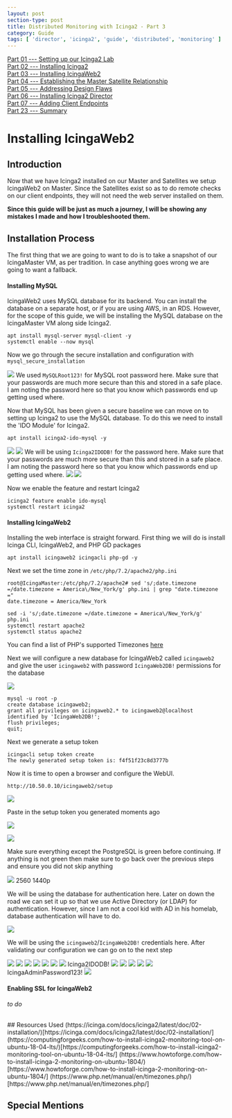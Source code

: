 ```yaml
---
layout: post
section-type: post
title: Distributed Monitoring with Icinga2 - Part 3
category: Guide
tags: [ 'director', 'icinga2', 'guide', 'distributed', 'monitoring' ]
---
```

[Part 01 --- Setting up our Icinga2 Lab](/guide/2020/11/28/setting-up-icinga-lab.html)     
[Part 02 --- Installing Icinga2](/guide/2020/11/30/installing-icinga.html)     
[Part 03 --- Installing IcingaWeb2](/guide/2020/12/01/installing-icinga-web.html)      
[Part 04 --- Establishing the Master Satellite Relationship](/guide/2020/12/03/establishing-master-satellite-relationship.html)     
[Part 05 --- Addressing Design Flaws](/guide/2020/12/07/addressing-design-flaws.html)    
[Part 06 --- Installing Icinga2 Director](/guide/2020/12/07/installing-icinga-director.html)  
[Part 07 --- Adding Client Endpoints](guide/2020/12/08/adding-our-client-endpoints.html)    
[Part 23 --- Summary](/guide/2020/12/11/icinga2-journey-summary.html)       

# Installing IcingaWeb2

## Introduction
Now that we have Icinga2 installed on our Master and Satellites we setup IcingaWeb2 on Master. Since the Satellites exist so as to do remote checks on our client endpoints, they will not need the web server installed on them.

**Since this guide will be just as much a journey, I will be showing any mistakes I made and how I troubleshooted them.**

## Installation Process
The first thing that we are going to want to do is to take a snapshot of our IcingaMaster VM, as per tradition. In case anything goes wrong we are going to want a fallback.

#### Installing MySQL

IcingaWeb2 uses MySQL database for its backend. You can install the database on a separate host, or if you are using AWS, in an RDS. However, for the scope of this guide, we will be installing the MySQL database on the IcingaMaster VM along side Icinga2.

```
apt install mysql-server mysql-client -y
systemctl enable --now mysql
```

Now we go through the secure installation and configuration with `mysql_secure_installation`

![](/img/2020-12-01-installing-icinga-web-11e92.png)
We used `MySQLRoot123!` for MySQL root password here. Make sure that your passwords are much more secure than this and stored in a safe place. I am noting the password here so that you know which passwords end up getting used where.

Now that MySQL has been given a secure baseline we can move on to setting up Icinga2 to use the MySQL database. To do this we need to install the 'IDO Module' for Icinga2.

```
apt install icinga2-ido-mysql -y
```

![](/img/2020-12-01-installing-icinga-web-58508.png)
![](/img/2020-12-01-installing-icinga-web-d7810.png)
We will be using `Icinga2IDODB!` for the password here. Make sure that your passwords are much more secure than this and stored in a safe place. I am noting the password here so that you know which passwords end up getting used where.
![](/img/2020-12-01-installing-icinga-web-676ac.png)
![](/img/2020-12-01-installing-icinga-web-88d3d.png)

Now we enable the feature and restart Icinga2
```
icinga2 feature enable ido-mysql
systemctl restart icinga2
```

#### Installing IcingaWeb2

Installing the web interface is straight forward. First thing we will do is install Icinga CLI, IcingaWeb2, and PHP GD packages

```
apt install icingaweb2 icingacli php-gd -y
```

Next we set the time zone in `/etc/php/7.2/apache2/php.ini`
```
root@IcingaMaster:/etc/php/7.2/apache2# sed 's/;date.timezone =/date.timezone = America\/New_York/g' php.ini | grep "date.timezone ="
date.timezone = America/New_York

sed -i 's/;date.timezone =/date.timezone = America\/New_York/g' php.ini
systemctl restart apache2
systemctl status apache2
```
You can find a list of PHP's supported Timezones [here](https://www.php.net/manual/en/timezones.php)

Next we will configure a new database for IcingaWeb2 called `icingaweb2` and give the user `icingaweb2` with password `IcingaWeb2DB!` permissions for the database

![](/img/2020-12-01-installing-icinga-web-5323d.png)

```
mysql -u root -p
create database icingaweb2;
grant all privileges on icingaweb2.* to icingaweb2@localhost identified by 'IcingaWeb2DB!';
flush privileges;
quit;
```

Next we generate a setup token
```
icingacli setup token create
The newly generated setup token is: f4f51f23c8d3777b
```

Now it is time to open a browser and configure the WebUI.

```
http://10.50.0.10/icingaweb2/setup
```

![](/img/2020-12-01-installing-icinga-web-a5bff.png)

Paste in the setup token you generated moments ago

![](/img/2020-12-01-installing-icinga-web-83b29.png)

![](/img/2020-12-01-installing-icinga-web-016ce.png)

Make sure everything except the PostgreSQL is green before continuing. If anything is not green then make sure to go back over the previous steps and ensure you did not skip anything

![](/img/2020-12-01-installing-icinga-web-57012.png) 2560 1440p

We will be using the database for authentication here. Later on down the road we can set it up so that we use Active Directory (or LDAP) for authentication. However, since I am not a cool kid with AD in his homelab, database authentication will have to do.

![](/img/2020-12-01-installing-icinga-web-07b4d.png)

We will be using the `icingaweb2`/`IcingaWeb2DB!` credentials here. After validating our configuration we can go on to the next step


![](/img/2020-12-01-installing-icinga-web-aa1ad.png)
![](/img/2020-12-01-installing-icinga-web-d63ea.png)
![](/img/2020-12-01-installing-icinga-web-25cb8.png)
![](/img/2020-12-01-installing-icinga-web-12f59.png)
![](/img/2020-12-01-installing-icinga-web-6a9f7.png)
![](/img/2020-12-01-installing-icinga-web-714b5.png)
![](/img/2020-12-01-installing-icinga-web-b6506.png)
Icinga2IDODB!
![](/img/2020-12-01-installing-icinga-web-ba795.png)
![](/img/2020-12-01-installing-icinga-web-40aa7.png)
![](/img/2020-12-01-installing-icinga-web-e9d81.png)
![](/img/2020-12-01-installing-icinga-web-1c42e.png)
![](/img/2020-12-01-installing-icinga-web-2a7cd.png)
IcingaAdminPassword123!
![](/img/2020-12-01-installing-icinga-web-7aa5e.png)


#### Enabling SSL for IcingaWeb2
_to do_

<br>
## Resources Used
(https://icinga.com/docs/icinga2/latest/doc/02-installation/)[https://icinga.com/docs/icinga2/latest/doc/02-installation/]  
(https://computingforgeeks.com/how-to-install-icinga2-monitoring-tool-on-ubuntu-18-04-lts/)[https://computingforgeeks.com/how-to-install-icinga2-monitoring-tool-on-ubuntu-18-04-lts/]  
(https://www.howtoforge.com/how-to-install-icinga-2-monitoring-on-ubuntu-1804/)[https://www.howtoforge.com/how-to-install-icinga-2-monitoring-on-ubuntu-1804/]  
(https://www.php.net/manual/en/timezones.php/)[https://www.php.net/manual/en/timezones.php/]  

## Special Mentions
